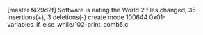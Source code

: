 [master f429d2f] Software is eating the World
 2 files changed, 35 insertions(+), 3 deletions(-)
 create mode 100644 0x01-variables_if_else_while/102-print_comb5.c
